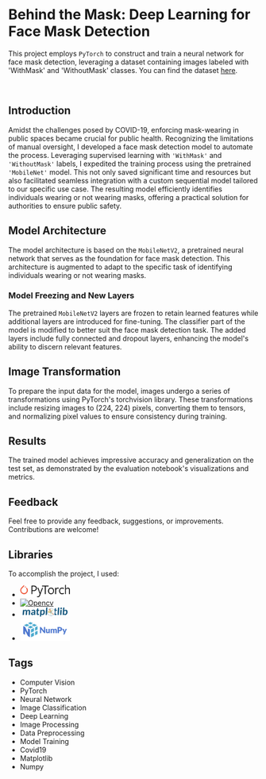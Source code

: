 # Behind the Mask: Deep Learning for Face Mask Detection

This project employs `PyTorch` to construct and train a neural network for face mask detection, leveraging a dataset containing images labeled with 'WithMask' and 'WithoutMask' classes.
You can find the dataset [here](https://www.kaggle.com/datasets/ashishjangra27/face-mask-12k-images-dataset).
<p align="center">
	<img src="./images/crowd-of-people-wearingface-mask.png" alt="" width="500">
</p>

## Introduction

Amidst the challenges posed by COVID-19, enforcing mask-wearing in public spaces became crucial for public health. Recognizing the limitations of manual oversight, I developed a face mask detection model to automate the process. Leveraging supervised learning with `'WithMask'` and `'WithoutMask'` labels, I expedited the training process using the pretrained `'MobileNet'` model. This not only saved significant time and resources but also facilitated seamless integration with a custom sequential model tailored to our specific use case. The resulting model efficiently identifies individuals wearing or not wearing masks, offering a practical solution for authorities to ensure public safety.

## Model Architecture

The model architecture is based on the `MobileNetV2`, a pretrained neural network that serves as the foundation for face mask detection. This architecture is augmented to adapt to the specific task of identifying individuals wearing or not wearing masks.

### Model Freezing and New Layers

The pretrained `MobileNetV2` layers are frozen to retain learned features while additional layers are introduced for fine-tuning. The classifier part of the model is modified to better suit the face mask detection task. The added layers include fully connected and dropout layers, enhancing the model's ability to discern relevant features.

## Image Transformation

To prepare the input data for the model, images undergo a series of transformations using PyTorch's torchvision library. These transformations include resizing images to (224, 224) pixels, converting them to tensors, and normalizing pixel values to ensure consistency during training.

## Results

The trained model achieves impressive accuracy and generalization on the test set, as demonstrated by the evaluation notebook's visualizations and metrics.

## Feedback
Feel free to provide any feedback, suggestions, or improvements. Contributions are welcome!

## Libraries

To accomplish the project, I used:

- [<img src="images/PyTorch.png" alt="PyTorch" width="100" /> ](https://pytorch.org/)
- [<img src="images/Opencv.png" alt="Opencv" width="100"/> ](https://opencv.org/)
- [<img src="images/Matplotlib.png" alt="Matplotlib" width="100"/>](https://matplotlib.org/)
- [<img src="images/Numpy.png" alt="Numpy" width="100"/> ](https://numpy.org/)

## Tags
- Computer Vision
- PyTorch
- Neural Network
- Image Classification
- Deep Learning
- Image Processing
- Data Preprocessing
- Model Training
- Covid19
- Matplotlib
- Numpy

